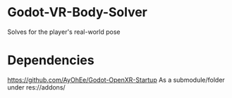 # Godot-VR-Body-Solver
 Solves for the player's real-world pose

# Dependencies
 https://github.com/AyOhEe/Godot-OpenXR-Startup As a submodule/folder under res://addons/

